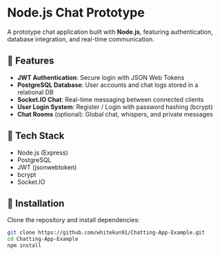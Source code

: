 # Node.js Chat Prototype

A prototype chat application built with **Node.js**, featuring authentication, database integration, and real-time communication.

## 🔹 Features
- **JWT Authentication**: Secure login with JSON Web Tokens  
- **PostgreSQL Database**: User accounts and chat logs stored in a relational DB  
- **Socket.IO Chat**: Real-time messaging between connected clients  
- **User Login System**: Register / Login with password hashing (bcrypt)  
- **Chat Rooms** (optional): Global chat, whispers, and private messages  

## 🔹 Tech Stack
- Node.js (Express)  
- PostgreSQL  
- JWT (jsonwebtoken)  
- bcrypt  
- Socket.IO  

## 🔹 Installation
Clone the repository and install dependencies:

```bash
git clone https://github.com/whitekun91/Chatting-App-Example.git
cd Chatting-App-Example
npm install
